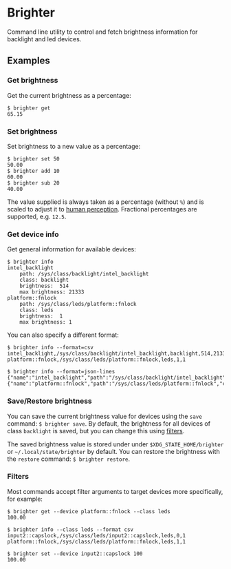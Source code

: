 # Brighter

Command line utility to control and fetch brightness information for
backlight and led devices.

## Examples

### Get brightness

Get the current brightness as a percentage:

```console
$ brighter get
65.15
```

### Set brightness

Set brightness to a new value as a percentage:

```console
$ brighter set 50
50.00
$ brighter add 10
60.00
$ brighter sub 20
40.00
```

The value supplied is always taken as a percentage (without `%`) and is
scaled to adjust it to [human perception][perception]. Fractional
percentages are supported, e.g. `12.5`.

### Get device info

Get general information for available devices:

```console
$ brighter info
intel_backlight
    path: /sys/class/backlight/intel_backlight
    class: backlight
    brightness:  514
    max brightness: 21333
platform::fnlock
    path: /sys/class/leds/platform::fnlock
    class: leds
    brightness:  1
    max brightness: 1
```

You can also specify a different format:

```console
$ brighter info --format=csv
intel_backlight,/sys/class/backlight/intel_backlight,backlight,514,21333
platform::fnlock,/sys/class/leds/platform::fnlock,leds,1,1

$ brighter info --format=json-lines
{"name":"intel_backlight","path":"/sys/class/backlight/intel_backlight","class":"backlight","brightness":514,"max_brightness":21333}
{"name":"platform::fnlock","path":"/sys/class/leds/platform::fnlock","class":"leds","brightness":1,"max_brightness":1}
```

### Save/Restore brightness

You can save the current brightness value for devices using the `save`
command: `$ brighter save`. By default, the brightness for all devices
of class `backlight` is saved, but you can change this using
[filters](#filters).

The saved brightness value is stored under under
`$XDG_STATE_HOME/brighter` or `~/.local/state/brighter` by default.
You can restore the brightness with the `restore` command: `$ brighter
restore`.

### Filters

Most commands accept filter arguments to target devices more
specifically, for example:

```console
$ brighter get --device platform::fnlock --class leds
100.00

$ brighter info --class leds --format csv
input2::capslock,/sys/class/leds/input2::capslock,leds,0,1
platform::fnlock,/sys/class/leds/platform::fnlock,leds,1,1

$ brighter set --device input2::capslock 100
100.00
```

[perception]: https://konradstrack.ninja/blog/changing-screen-brightness-in-accordance-with-human-perception/
